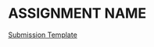 # ASSIGNMENT NAME

[Submission Template](https://docs.google.com/document/d/1c1FgxTVDf3gv-0VbRpC7Yb3euH_w1qpztqFONCo5rMc/edit?usp=sharing)
